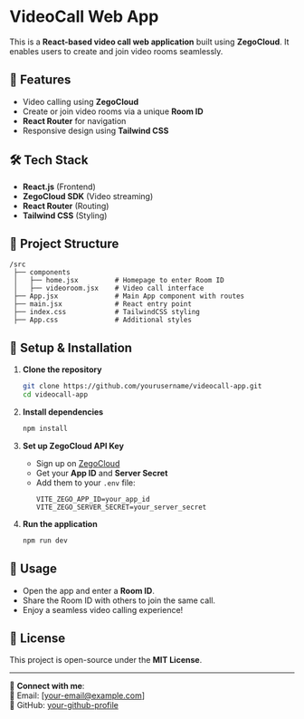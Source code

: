 # VideoCall Web App

This is a **React-based video call web application** built using **ZegoCloud**. It enables users to create and join video rooms seamlessly.

## 🚀 Features
- Video calling using **ZegoCloud**
- Create or join video rooms via a unique **Room ID**
- **React Router** for navigation
- Responsive design using **Tailwind CSS**

## 🛠️ Tech Stack
- **React.js** (Frontend)
- **ZegoCloud SDK** (Video streaming)
- **React Router** (Routing)
- **Tailwind CSS** (Styling)

## 📂 Project Structure
```
/src
 ├── components
 │   ├── home.jsx         # Homepage to enter Room ID
 │   ├── videoroom.jsx    # Video call interface
 ├── App.jsx              # Main App component with routes
 ├── main.jsx             # React entry point
 ├── index.css            # TailwindCSS styling
 ├── App.css              # Additional styles
```

## 🔧 Setup & Installation
1. **Clone the repository**
   ```sh
   git clone https://github.com/yourusername/videocall-app.git
   cd videocall-app
   ```

2. **Install dependencies**
   ```sh
   npm install
   ```

3. **Set up ZegoCloud API Key**  
   - Sign up on [ZegoCloud](https://www.zegocloud.com/)
   - Get your **App ID** and **Server Secret**
   - Add them to your `.env` file:
     ```
     VITE_ZEGO_APP_ID=your_app_id
     VITE_ZEGO_SERVER_SECRET=your_server_secret
     ```

4. **Run the application**
   ```sh
   npm run dev
   ```

## 🎥 Usage
- Open the app and enter a **Room ID**.
- Share the Room ID with others to join the same call.
- Enjoy a seamless video calling experience!

## 📜 License
This project is open-source under the **MIT License**.

---

🔗 **Connect with me**:  
📧 Email: [your-email@example.com]  
🔗 GitHub: [your-github-profile](https://github.com/yourusername)  

